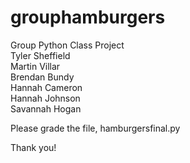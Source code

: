 # grouphamburgers
Group Python Class Project  
Tyler Sheffield  
Martin Villar   
Brendan Bundy  
Hannah Cameron  
Hannah Johnson  
Savannah Hogan  
  
Please grade the file, hamburgersfinal.py  

Thank you!  
